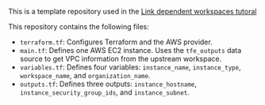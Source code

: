 This is a template repository used in the [Link dependent workspaces tutoral](https://developer.hashicorp.com/terraform/tutorials/cloud-get-started/cloud-link-workspaces)

This repository contains the following files:

- `terraform.tf`: Configures Terraform and the AWS provider.
- `main.tf`: Defines one AWS EC2 instance. Uses the `tfe_outputs` data source to get VPC information from the upstream workspace.
- `variables.tf`: Defines four variables: `instance_name`, `instance_type`, `workspace_name`, and `organization_name`.
- `outputs.tf`: Defines three outputs: `instance_hostname`, `instance_security_group_ids`, and `instance_subnet`.

